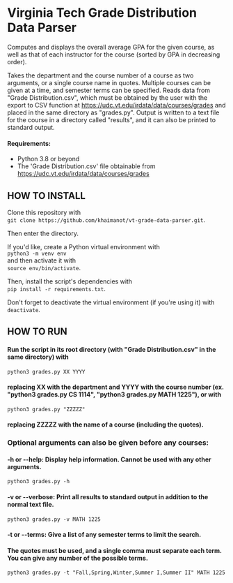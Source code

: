 # Virginia Tech Grade Distribution Data Parser

Computes and displays the overall average GPA for the given course, as well as that of each instructor for the course (sorted by GPA in decreasing order). 

Takes the department and the course number of a course as two arguments, or a single course name in quotes. Multiple courses can be given at a time, and semester terms can be specified. Reads data from "Grade Distribution.csv", which must be obtained by the user with the export to CSV function at https://udc.vt.edu/irdata/data/courses/grades and placed in the same directory as "grades.py". Output is written to a text file for the course in a directory called "results", and it can also be printed to standard output.
#### Requirements:
* Python 3.8 or beyond
* The 'Grade Distribution.csv' file obtainable from https://udc.vt.edu/irdata/data/courses/grades
## HOW TO INSTALL
 Clone this repository with<br>
`git clone https://github.com/khaimanot/vt-grade-data-parser.git`.

Then enter the directory.

If you'd like, create a Python virtual environment with <br>
`python3 -m venv env`<br> and then activate it with<br>
`source env/bin/activate`.

Then, install the script's dependencies with<br> `pip install -r requirements.txt`.

Don't forget to deactivate the virtual environment (if you're using it) with<br>
`deactivate`.

## HOW TO RUN
#### Run the script in its root directory (with "Grade Distribution.csv" in the same directory) with
    python3 grades.py XX YYYY
#### replacing XX with the department and YYYY with the course number (ex. "python3 grades.py CS 1114", "python3 grades.py MATH 1225"), or with
    python3 grades.py "ZZZZZ"
#### replacing ZZZZZ with the name of a course (including the quotes).
### Optional arguments can also be given before any courses:

#### -h or --help:    Display help information. Cannot be used with any other arguments.
    python3 grades.py -h

#### -v or --verbose: Print all results to standard output in addition to the normal text file.
    python3 grades.py -v MATH 1225

#### -t or --terms:   Give a list of any semester terms to limit the search. 
#### The quotes must be used, and a single comma must separate each term. You can give any number of the possible terms.
    python3 grades.py -t "Fall,Spring,Winter,Summer I,Summer II" MATH 1225